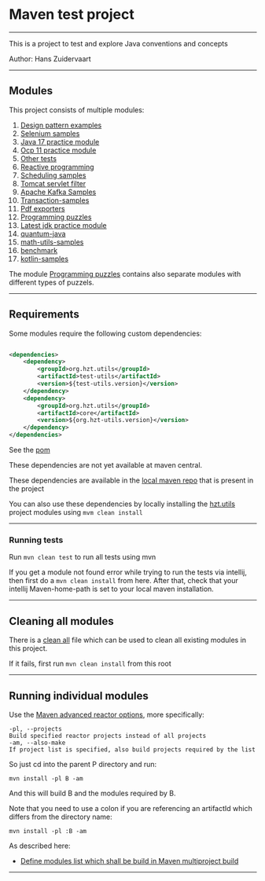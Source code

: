 # Maven test project

---

This is a project to test and explore Java conventions and concepts

Author: Hans Zuidervaart

---

## Modules

This project consists of multiple modules:

1. [Design pattern examples](design-patterns-examples/README.md)
2. [Selenium samples](selenium-samples/README.md)
3. [Java 17 practice module](java-17-practice-module/README.md)
4. [Ocp 11 practice module](ocp-11-practice-module/README.md)
5. [Other tests](other-tests/README.md)
6. [Reactive programming](reactive-streams/README.md)
7. [Scheduling samples](scheduling-samples/README.md)
8. [Tomcat servlet filter](java-web/README.md)
9. [Apache Kafka Samples](kafka-samples/README.md)
10. [Transaction-samples](transaction-samples/README.md)
11. [Pdf exporters](pdf-exporters/README.md)
12. [Programming puzzles][file:programming-puzzles-readme]
13. [Latest jdk practice module](latest-jdk-practice-module/README.md)
14. [quantum-java](quantum-java/README.md)
15. [math-utils-samples](math-utils-samples/README.md)
16. [benchmark](benchmark/README.md)
17. [kotlin-samples](kotlin-samples/README.md)

The module [Programming puzzles][file:programming-puzzles-readme] contains also separate modules with different types of puzzels.

[file:programming-puzzles-readme]:programming-puzzles/README.md

---

## Requirements

Some modules require the following custom dependencies:

```xml

<dependencies>
    <dependency>
        <groupId>org.hzt.utils</groupId>
        <artifactId>test-utils</artifactId>
        <version>${test-utils.version}</version>
    </dependency>
    <dependency>
        <groupId>org.hzt.utils</groupId>
        <artifactId>core</artifactId>
        <version>${org.hzt-utils.version}</version>
    </dependency>
</dependencies>
```

See the [pom](pom.xml)

These dependencies are not yet available at maven central. 

These dependencies are available in the [local maven repo](_local-mvn-repo) that is present in the project

You can also use these dependencies by locally installing the
[hzt.utils](https://github.com/hanszt/hzt-utils) project modules using `mvm clean install`

---

### Running tests

Run `mvn clean test` to run all tests using mvn

If you get a module not found error while trying to run the tests via intellij,
then first do a `mvn clean install` from here. After that,
check that your intellij Maven-home-path is set to your local maven installation.

---

## Cleaning all modules

There is a [clean all](clean-all.cmd) file which can be used to clean all existing modules in this project.

If it fails, first run `mvn clean install` from this root

---

## Running individual modules

Use the [Maven advanced reactor options](https://blog.sonatype.com/2009/10/maven-tips-and-tricks-advanced-reactor-options/), more specifically:

````
-pl, --projects
Build specified reactor projects instead of all projects
-am, --also-make
If project list is specified, also build projects required by the list
````

So just cd into the parent P directory and run:

````
mvn install -pl B -am
````

And this will build B and the modules required by B.

Note that you need to use a colon if you are referencing an artifactId which differs from the directory name:

````
mvn install -pl :B -am
````

As described here:

- [Define modules list which shall be build in Maven multiproject build](https://stackoverflow.com/questions/26429476/define-modules-list-which-shall-be-build-in-maven-multiproject-build/26439938#26439938)

---
